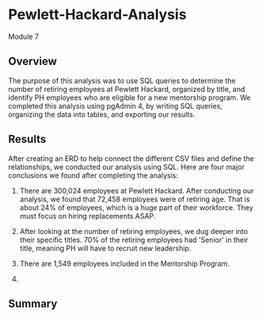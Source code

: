 # Pewlett-Hackard-Analysis
Module 7
## Overview
The purpose of this analysis was to use SQL queries to determine the number of retiring employees at Pewlett Hackard, organized by title, and identify PH employees who are eligible for a new mentorship program. We completed this analysis using pgAdmin 4, by writing SQL queries, organizing the data into tables, and exporting our results.

## Results
After creating an ERD to help connect the different CSV files and define the relationships, we conducted our analysis using SQL. Here are four major conclusions we found after completing the analysis:


1. There are 300,024 employees at Pewlett Hackard. After conducting our analysis, we found that 72,458 employees were of retiring age. That is about 24% of employees, which is a huge part of their workforce. They must focus on hiring replacements ASAP.

2. After looking at the number of retiring employees, we dug deeper into their specific titles. 70% of the retiring employees had 'Senior' in their title, meaning PH will have to recruit new leadership.

3. There are 1,549 employees included in the Mentorship Program. 

4.

## Summary
